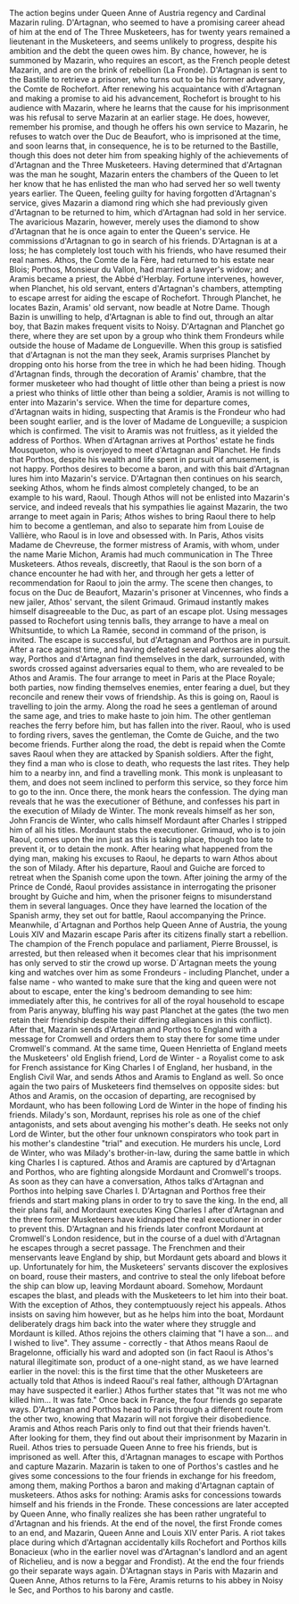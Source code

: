  The action begins under Queen Anne of Austria regency and Cardinal Mazarin ruling. D'Artagnan, who seemed to have a promising career ahead of him at the end of The Three Musketeers, has for twenty years remained a lieutenant in the Musketeers, and seems unlikely to progress, despite his ambition and the debt the queen owes him. By chance, however, he is summoned by Mazarin, who requires an escort, as the French people detest Mazarin, and are on the brink of rebellion (La Fronde). D'Artagnan is sent to the Bastille to retrieve a prisoner, who turns out to be his former adversary, the Comte de Rochefort. After renewing his acquaintance with d'Artagnan and making a promise to aid his advancement, Rochefort is brought to his audience with Mazarin, where he learns that the cause for his imprisonment was his refusal to serve Mazarin at an earlier stage. He does, however, remember his promise, and though he offers his own service to Mazarin, he refuses to watch over the Duc de Beaufort, who is imprisoned at the time, and soon learns that, in consequence, he is to be returned to the Bastille, though this does not deter him from speaking highly of the achievements of d'Artagnan and the Three Musketeers. Having determined that d'Artagnan was the man he sought, Mazarin enters the chambers of the Queen to let her know that he has enlisted the man who had served her so well twenty years earlier. The Queen, feeling guilty for having forgotten d'Artagnan's service, gives Mazarin a diamond ring which she had previously given d'Artagnan to be returned to him, which d'Artagnan had sold in her service. The avaricious Mazarin, however, merely uses the diamond to show d'Artagnan that he is once again to enter the Queen's service. He commissions d'Artagnan to go in search of his friends. D'Artagnan is at a loss; he has completely lost touch with his friends, who have resumed their real names. Athos, the Comte de la Fère, had returned to his estate near Blois; Porthos, Monsieur du Vallon, had married a lawyer's widow; and Aramis became a priest, the Abbé d'Herblay. Fortune intervenes, however, when Planchet, his old servant, enters d'Artagnan's chambers, attempting to escape arrest for aiding the escape of Rochefort. Through Planchet, he locates Bazin, Aramis' old servant, now beadle at Notre Dame. Though Bazin is unwilling to help, d'Artagnan is able to find out, through an altar boy, that Bazin makes frequent visits to Noisy. D'Artagnan and Planchet go there, where they are set upon by a group who think them Frondeurs while outside the house of Madame de Longueville. When this group is satisfied that d'Artagnan is not the man they seek, Aramis surprises Planchet by dropping onto his horse from the tree in which he had been hiding. Though d'Artagnan finds, through the decoration of Aramis' chambre, that the former musketeer who had thought of little other than being a priest is now a priest who thinks of little other than being a soldier, Aramis is not willing to enter into Mazarin's service. When the time for departure comes, d'Artagnan waits in hiding, suspecting that Aramis is the Frondeur who had been sought earlier, and is the lover of Madame de Longueville; a suspicion which is confirmed. The visit to Aramis was not fruitless, as it yielded the address of Porthos. When d'Artagnan arrives at Porthos' estate he finds Mousqueton, who is overjoyed to meet d'Artagnan and Planchet. He finds that Porthos, despite his wealth and life spent in pursuit of amusement, is not happy. Porthos desires to become a baron, and with this bait d'Artagnan lures him into Mazarin's service. D'Artagnan then continues on his search, seeking Athos, whom he finds almost completely changed, to be an example to his ward, Raoul. Though Athos will not be enlisted into Mazarin's service, and indeed reveals that his sympathies lie against Mazarin, the two arrange to meet again in Paris; Athos wishes to bring Raoul there to help him to become a gentleman, and also to separate him from Louise de Vallière, who Raoul is in love and obsessed with. In Paris, Athos visits Madame de Chevreuse, the former mistress of Aramis, with whom, under the name Marie Michon, Aramis had much communication in The Three Musketeers. Athos reveals, discreetly, that Raoul is the son born of a chance encounter he had with her, and through her gets a letter of recommendation for Raoul to join the army. The scene then changes, to focus on the Duc de Beaufort, Mazarin's prisoner at Vincennes, who finds a new jailer, Athos' servant, the silent Grimaud. Grimaud instantly makes himself disagreeable to the Duc, as part of an escape plot. Using messages passed to Rochefort using tennis balls, they arrange to have a meal on Whitsuntide, to which La Ramée, second in command of the prison, is invited. The escape is successful, but d'Artagnan and Porthos are in pursuit. After a race against time, and having defeated several adversaries along the way, Porthos and d'Artagnan find themselves in the dark, surrounded, with swords crossed against adversaries equal to them, who are revealed to be Athos and Aramis. The four arrange to meet in Paris at the Place Royale; both parties, now finding themselves enemies, enter fearing a duel, but they reconcile and renew their vows of friendship. As this is going on, Raoul is travelling to join the army. Along the road he sees a gentleman of around the same age, and tries to make haste to join him. The other gentleman reaches the ferry before him, but has fallen into the river. Raoul, who is used to fording rivers, saves the gentleman, the Comte de Guiche, and the two become friends. Further along the road, the debt is repaid when the Comte saves Raoul when they are attacked by Spanish soldiers. After the fight, they find a man who is close to death, who requests the last rites. They help him to a nearby inn, and find a travelling monk. This monk is unpleasant to them, and does not seem inclined to perform this service, so they force him to go to the inn. Once there, the monk hears the confession. The dying man reveals that he was the executioner of Béthune, and confesses his part in the execution of Milady de Winter. The monk reveals himself as her son, John Francis de Winter, who calls himself Mordaunt after Charles I stripped him of all his titles. Mordaunt stabs the executioner. Grimaud, who is to join Raoul, comes upon the inn just as this is taking place, though too late to prevent it, or to detain the monk. After hearing what happened from the dying man, making his excuses to Raoul, he departs to warn Athos about the son of Milady. After his departure, Raoul and Guiche are forced to retreat when the Spanish come upon the town. After joining the army of the Prince de Condé, Raoul provides assistance in interrogating the prisoner brought by Guiche and him, when the prisoner feigns to misunderstand them in several languages. Once they have learned the location of the Spanish army, they set out for battle, Raoul accompanying the Prince. Meanwhile, d´Artagnan and Porthos help Queen Anne of Austria, the young Louis XIV and Mazarin escape Paris after its citizens finally start a rebellion. The champion of the French populace and parliament, Pierre Broussel, is arrested, but then released when it becomes clear that his imprisonment has only served to stir the crowd up worse. D´Artagnan meets the young king and watches over him as some Frondeurs - including Planchet, under a false name - who wanted to make sure that the king and queen were not about to escape, enter the king's bedroom demanding to see him: immediately after this, he contrives for all of the royal household to escape from Paris anyway, bluffing his way past Planchet at the gates (the two men retain their friendship despite their differing allegiances in this conflict). After that, Mazarin sends d'Artagnan and Porthos to England with a message for Cromwell and orders them to stay there for some time under Cromwell's command. At the same time, Queen Henrietta of England meets the Musketeers' old English friend, Lord de Winter - a Royalist come to ask for French assistance for King Charles I of England, her husband, in the English Civil War, and sends Athos and Aramis to England as well. So once again the two pairs of Musketeers find themselves on opposite sides: but Athos and Aramis, on the occasion of departing, are recognised by Mordaunt, who has been following Lord de Winter in the hope of finding his friends. Milady's son, Mordaunt, reprises his role as one of the chief antagonists, and sets about avenging his mother's death. He seeks not only Lord de Winter, but the other four unknown conspirators who took part in his mother's clandestine "trial" and execution. He murders his uncle, Lord de Winter, who was Milady's brother-in-law, during the same battle in which king Charles I is captured. Athos and Aramis are captured by d'Artagnan and Porthos, who are fighting alongside Mordaunt and Cromwell's troops. As soon as they can have a conversation, Athos talks d'Artagnan and Porthos into helping save Charles I. D'Artagnan and Porthos free their friends and start making plans in order to try to save the king. In the end, all their plans fail, and Mordaunt executes King Charles I after d'Artagnan and the three former Musketeers have kidnapped the real executioner in order to prevent this. D'Artagnan and his friends later confront Mordaunt at Cromwell's London residence, but in the course of a duel with d'Artagnan he escapes through a secret passage. The Frenchmen and their menservants leave England by ship, but Mordaunt gets aboard and blows it up. Unfortunately for him, the Musketeers' servants discover the explosives on board, rouse their masters, and contrive to steal the only lifeboat before the ship can blow up, leaving Mordaunt aboard. Somehow, Mordaunt escapes the blast, and pleads with the Musketeers to let him into their boat. With the exception of Athos, they contemptuously reject his appeals. Athos insists on saving him however, but as he helps him into the boat, Mordaunt deliberately drags him back into the water where they struggle and Mordaunt is killed. Athos rejoins the others claiming that "I have a son... and I wished to live". They assume - correctly - that Athos means Raoul de Bragelonne, officially his ward and adopted son (in fact Raoul is Athos's natural illegitimate son, product of a one-night stand, as we have learned earlier in the novel: this is the first time that the other Musketeers are actually told that Athos is indeed Raoul's real father, although D'Artagnan may have suspected it earlier.) Athos further states that "It was not me who killed him... It was fate." Once back in France, the four friends go separate ways. D'Artagnan and Porthos head to Paris through a different route from the other two, knowing that Mazarin will not forgive their disobedience. Aramis and Athos reach Paris only to find out that their friends haven't. After looking for them, they find out about their imprisonment by Mazarin in Rueil. Athos tries to persuade Queen Anne to free his friends, but is imprisoned as well. After this, d'Artagnan manages to escape with Porthos and capture Mazarin. Mazarin is taken to one of Porthos's castles and he gives some concessions to the four friends in exchange for his freedom, among them, making Porthos a baron and making d'Artagnan captain of musketeers. Athos asks for nothing: Aramis asks for concessions towards himself and his friends in the Fronde. These concessions are later accepted by Queen Anne, who finally realizes she has been rather ungrateful to d'Artagnan and his friends. At the end of the novel, the first Fronde comes to an end, and Mazarin, Queen Anne and Louis XIV enter Paris. A riot takes place during which d'Artagnan accidentally kills Rochefort and Porthos kills Bonacieux (who in the earlier novel was d'Artagnan's landlord and an agent of Richelieu, and is now a beggar and Frondist). At the end the four friends go their separate ways again. D'Artagnan stays in Paris with Mazarin and Queen Anne, Athos returns to la Fère, Aramis returns to his abbey in Noisy le Sec, and Porthos to his barony and castle.
